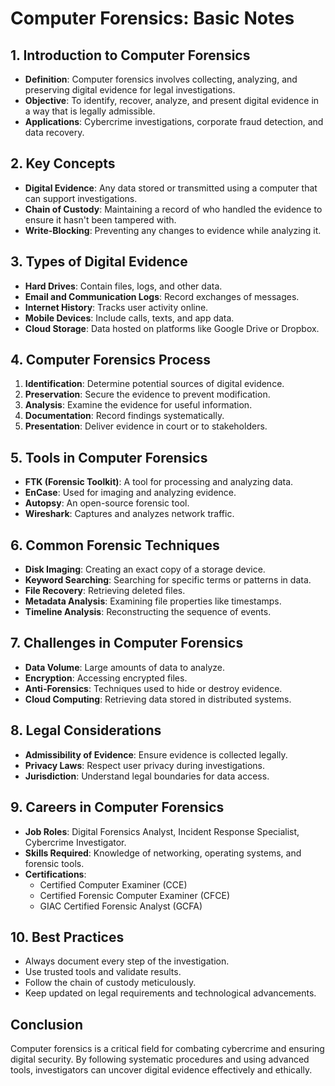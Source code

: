 # Computer Forensics: Basic Notes

## 1. Introduction to Computer Forensics

- **Definition**: Computer forensics involves collecting, analyzing, and preserving digital evidence for legal investigations.
- **Objective**: To identify, recover, analyze, and present digital evidence in a way that is legally admissible.
- **Applications**: Cybercrime investigations, corporate fraud detection, and data recovery.

## 2. Key Concepts

- **Digital Evidence**: Any data stored or transmitted using a computer that can support investigations.
- **Chain of Custody**: Maintaining a record of who handled the evidence to ensure it hasn't been tampered with.
- **Write-Blocking**: Preventing any changes to evidence while analyzing it.

## 3. Types of Digital Evidence

- **Hard Drives**: Contain files, logs, and other data.
- **Email and Communication Logs**: Record exchanges of messages.
- **Internet History**: Tracks user activity online.
- **Mobile Devices**: Include calls, texts, and app data.
- **Cloud Storage**: Data hosted on platforms like Google Drive or Dropbox.

## 4. Computer Forensics Process

1. **Identification**: Determine potential sources of digital evidence.
2. **Preservation**: Secure the evidence to prevent modification.
3. **Analysis**: Examine the evidence for useful information.
4. **Documentation**: Record findings systematically.
5. **Presentation**: Deliver evidence in court or to stakeholders.

## 5. Tools in Computer Forensics

- **FTK (Forensic Toolkit)**: A tool for processing and analyzing data.
- **EnCase**: Used for imaging and analyzing evidence.
- **Autopsy**: An open-source forensic tool.
- **Wireshark**: Captures and analyzes network traffic.

## 6. Common Forensic Techniques

- **Disk Imaging**: Creating an exact copy of a storage device.
- **Keyword Searching**: Searching for specific terms or patterns in data.
- **File Recovery**: Retrieving deleted files.
- **Metadata Analysis**: Examining file properties like timestamps.
- **Timeline Analysis**: Reconstructing the sequence of events.

## 7. Challenges in Computer Forensics

- **Data Volume**: Large amounts of data to analyze.
- **Encryption**: Accessing encrypted files.
- **Anti-Forensics**: Techniques used to hide or destroy evidence.
- **Cloud Computing**: Retrieving data stored in distributed systems.

## 8. Legal Considerations

- **Admissibility of Evidence**: Ensure evidence is collected legally.
- **Privacy Laws**: Respect user privacy during investigations.
- **Jurisdiction**: Understand legal boundaries for data access.

## 9. Careers in Computer Forensics

- **Job Roles**: Digital Forensics Analyst, Incident Response Specialist, Cybercrime Investigator.
- **Skills Required**: Knowledge of networking, operating systems, and forensic tools.
- **Certifications**:
  - Certified Computer Examiner (CCE)
  - Certified Forensic Computer Examiner (CFCE)
  - GIAC Certified Forensic Analyst (GCFA)

## 10. Best Practices

- Always document every step of the investigation.
- Use trusted tools and validate results.
- Follow the chain of custody meticulously.
- Keep updated on legal requirements and technological advancements.

## Conclusion

Computer forensics is a critical field for combating cybercrime and ensuring digital security. By following systematic procedures and using advanced tools, investigators can uncover digital evidence effectively and ethically.

